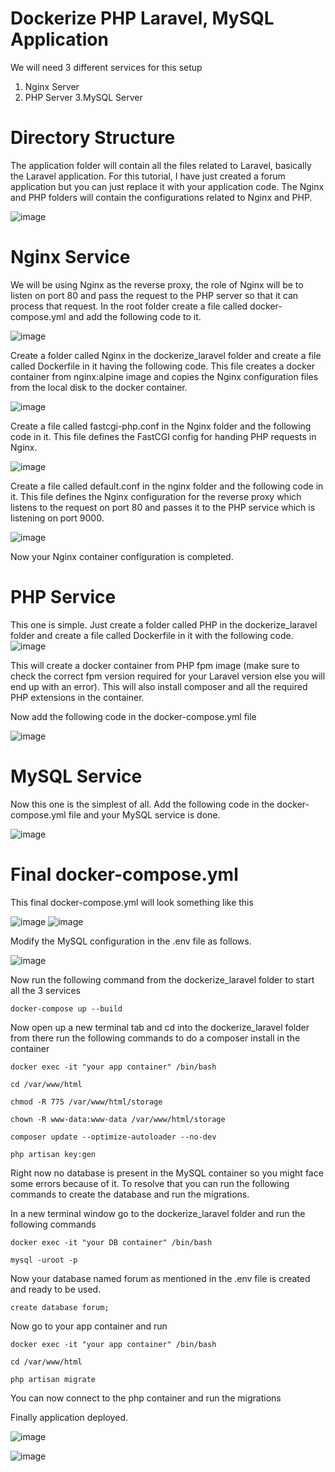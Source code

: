 # Dockerize PHP Laravel, MySQL Application

We will need 3 different services for this setup
1. Nginx Server
2. PHP Server
3.MySQL Server
# Directory Structure
The application folder will contain all the files related to Laravel, basically the Laravel application. For this tutorial, I have just created a forum application but you can just replace it with your application code. The Nginx and PHP folders will contain the configurations related to Nginx and PHP.

![image](https://github.com/parvaze-masud/php-laravel-app/assets/141165442/426305bf-de35-47aa-8382-1614fabe2e8f)

# Nginx Service
We will be using Nginx as the reverse proxy, the role of Nginx will be to listen on port 80 and pass the request to the PHP server so that it can process that request.
In the root folder create a file called docker-compose.yml and add the following code to it.

![image](https://github.com/parvaze-masud/php-laravel-app/assets/141165442/46027473-d05b-4648-80a1-b4c91f0875c0)

Create a folder called Nginx in the dockerize_laravel folder and create a file called Dockerfile in it having the following code. This file creates a docker container from nginx:alpine image and copies the Nginx configuration files from the local disk to the docker container.

![image](https://github.com/parvaze-masud/php-laravel-app/assets/141165442/a0034822-e372-4f86-9be8-bab460af70d7)

Create a file called fastcgi-php.conf in the Nginx folder and the following code in it. This file defines the FastCGI config for handing PHP requests in Nginx.

![image](https://github.com/parvaze-masud/php-laravel-app/assets/141165442/29a646b5-35f4-41c2-bdae-a60bbe35de1f)

Create a file called default.conf in the nginx folder and the following code in it. This file defines the Nginx configuration for the reverse proxy which listens to the request on port 80 and passes it to the PHP service which is listening on port 9000.

![image](https://github.com/parvaze-masud/php-laravel-app/assets/141165442/1661f419-1f37-45bc-bbe5-30863ea85ef5)

Now your Nginx container configuration is completed.

# PHP Service
This one is simple. Just create a folder called PHP in the dockerize_laravel folder and create a file called Dockerfile in it with the following code.
![image](https://github.com/parvaze-masud/php-laravel-app/assets/141165442/781de898-0113-4ae1-874c-1a6c7218bdd4)

This will create a docker container from PHP fpm image (make sure to check the correct fpm version required for your Laravel version else you will end up with an error). This will also install composer and all the required PHP extensions in the container.

Now add the following code in the docker-compose.yml file

![image](https://github.com/parvaze-masud/php-laravel-app/assets/141165442/eddc0bbe-27df-41b2-8bf6-2b22b72ecd48)

# MySQL Service
Now this one is the simplest of all. Add the following code in the docker-compose.yml file and your MySQL service is done.

![image](https://github.com/parvaze-masud/php-laravel-app/assets/141165442/3f0dd6c1-2c3e-4dec-af54-e8d929d98ecb)

# Final docker-compose.yml
This final docker-compose.yml will look something like this

![image](https://github.com/parvaze-masud/php-laravel-app/assets/141165442/ba6918b5-27c1-4b5e-bf3a-44729d58ae99)
![image](https://github.com/parvaze-masud/php-laravel-app/assets/141165442/802e7c68-d8ef-4faa-b46b-cda84bd45ec7)

Modify the MySQL configuration in the .env file as follows.

![image](https://github.com/parvaze-masud/php-laravel-app/assets/141165442/4b1b0705-2741-4679-b366-3c86ee205b3b)

Now run the following command from the dockerize_laravel folder to start all the 3 services

`docker-compose up --build`

Now open up a new terminal tab and cd into the dockerize_laravel folder from there run the following commands to do a composer install in the container

`docker exec -it "your app container" /bin/bash`

`cd /var/www/html`

`chmod -R 775 /var/www/html/storage`

`chown -R www-data:www-data /var/www/html/storage`

`composer update --optimize-autoloader --no-dev`

`php artisan key:gen`

Right now no database is present in the MySQL container so you might face some errors because of it. To resolve that you can run the following commands to create the database and run the migrations.

In a new terminal window go to the dockerize_laravel folder and run the following commands

`docker exec -it "your DB container" /bin/bash`

`mysql -uroot -p`

Now your database named forum as mentioned in the .env file is created and ready to be used.

`create database forum;`

Now go to your app container and run

`docker exec -it "your app container" /bin/bash`

`cd /var/www/html`

`php artisan migrate`

You can now connect to the php container and run the migrations

Finally application deployed.

![image](https://github.com/parvaze-masud/php-laravel-app/assets/141165442/99dcdae1-a74f-4a49-a436-a1d837d49ca7)

![image](https://github.com/parvaze-masud/php-laravel-app/assets/141165442/5c62f630-8172-4546-bf5a-7488b54c7190)









